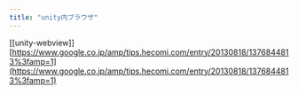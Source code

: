```yaml
---
title: "unity内ブラウザ"
---
```


[[unity-webview]]
[https://www.google.co.jp/amp/tips.hecomi.com/entry/20130818/1376844813%3famp=1](https://www.google.co.jp/amp/tips.hecomi.com/entry/20130818/1376844813%3famp=1)
